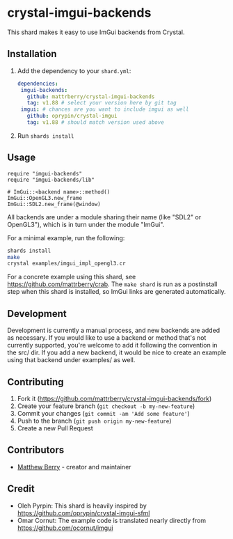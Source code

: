 # crystal-imgui-backends

This shard makes it easy to use ImGui backends from Crystal.

## Installation

1. Add the dependency to your `shard.yml`:

   ```yaml
   dependencies:
    imgui-backends:
      github: mattrberry/crystal-imgui-backends
      tag: v1.88 # select your version here by git tag
    imgui: # chances are you want to include imgui as well
      github: oprypin/crystal-imgui
      tag: v1.88 # should match version used above
   ```

2. Run `shards install`

## Usage

```crystal
require "imgui-backends"
require "imgui-backends/lib"

# ImGui::<backend name>::method()
ImGui::OpenGL3.new_frame
ImGui::SDL2.new_frame(@window)
```

All backends are under a module sharing their name (like "SDL2" or OpenGL3"), which is in turn under the module "ImGui".

For a minimal example, run the following:

```bash
shards install
make
crystal examples/imgui_impl_opengl3.cr
```

For a concrete example using this shard, see https://github.com/mattrberry/crab. The `make shard` is run as a postinstall step when this shard is installed, so ImGui links are generated automatically.

## Development

Development is currently a manual process, and new backends are added as necessary. If you would like to use a backend or method that's not currently supported, you're welcome to add it following the convention in the src/ dir. If you add a new backend, it would be nice to create an example using that backend under examples/ as well.

## Contributing

1. Fork it (<https://github.com/mattrberry/crystal-imgui-backends/fork>)
2. Create your feature branch (`git checkout -b my-new-feature`)
3. Commit your changes (`git commit -am 'Add some feature'`)
4. Push to the branch (`git push origin my-new-feature`)
5. Create a new Pull Request

## Contributors

- [Matthew Berry](https://github.com/mattrberry) - creator and maintainer

## Credit
- Oleh Pyrpin: This shard is heavily inspired by https://github.com/oprypin/crystal-imgui-sfml
- Omar Cornut: The example code is translated nearly directly from https://github.com/ocornut/imgui
